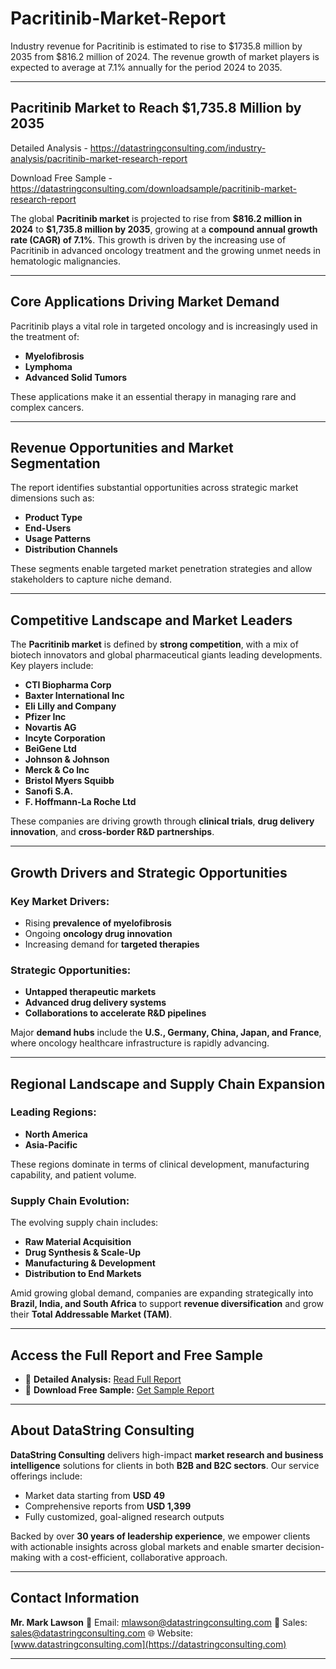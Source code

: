 # Pacritinib-Market-Report

Industry revenue for Pacritinib is estimated to rise to $1735.8 million by 2035 from $816.2 million of 2024. The revenue growth of market players is expected to average at 7.1% annually for the period 2024 to 2035.

---

## **Pacritinib Market to Reach \$1,735.8 Million by 2035**

Detailed Analysis - https://datastringconsulting.com/industry-analysis/pacritinib-market-research-report

Download Free Sample - https://datastringconsulting.com/downloadsample/pacritinib-market-research-report

The global **Pacritinib market** is projected to rise from **\$816.2 million in 2024** to **\$1,735.8 million by 2035**, growing at a **compound annual growth rate (CAGR) of 7.1%**. This growth is driven by the increasing use of Pacritinib in advanced oncology treatment and the growing unmet needs in hematologic malignancies.

---

## **Core Applications Driving Market Demand**

Pacritinib plays a vital role in targeted oncology and is increasingly used in the treatment of:

* **Myelofibrosis**
* **Lymphoma**
* **Advanced Solid Tumors**

These applications make it an essential therapy in managing rare and complex cancers.

---

## **Revenue Opportunities and Market Segmentation**

The report identifies substantial opportunities across strategic market dimensions such as:

* **Product Type**
* **End-Users**
* **Usage Patterns**
* **Distribution Channels**

These segments enable targeted market penetration strategies and allow stakeholders to capture niche demand.

---

## **Competitive Landscape and Market Leaders**

The **Pacritinib market** is defined by **strong competition**, with a mix of biotech innovators and global pharmaceutical giants leading developments. Key players include:

* **CTI Biopharma Corp**
* **Baxter International Inc**
* **Eli Lilly and Company**
* **Pfizer Inc**
* **Novartis AG**
* **Incyte Corporation**
* **BeiGene Ltd**
* **Johnson & Johnson**
* **Merck & Co Inc**
* **Bristol Myers Squibb**
* **Sanofi S.A.**
* **F. Hoffmann-La Roche Ltd**

These companies are driving growth through **clinical trials**, **drug delivery innovation**, and **cross-border R\&D partnerships**.

---

## **Growth Drivers and Strategic Opportunities**

### **Key Market Drivers:**

* Rising **prevalence of myelofibrosis**
* Ongoing **oncology drug innovation**
* Increasing demand for **targeted therapies**

### **Strategic Opportunities:**

* **Untapped therapeutic markets**
* **Advanced drug delivery systems**
* **Collaborations to accelerate R\&D pipelines**

Major **demand hubs** include the **U.S., Germany, China, Japan, and France**, where oncology healthcare infrastructure is rapidly advancing.

---

## **Regional Landscape and Supply Chain Expansion**

### **Leading Regions:**

* **North America**
* **Asia-Pacific**

These regions dominate in terms of clinical development, manufacturing capability, and patient volume.

### **Supply Chain Evolution:**

The evolving supply chain includes:

* **Raw Material Acquisition**
* **Drug Synthesis & Scale-Up**
* **Manufacturing & Development**
* **Distribution to End Markets**

Amid growing global demand, companies are expanding strategically into **Brazil, India, and South Africa** to support **revenue diversification** and grow their **Total Addressable Market (TAM)**.

---

## **Access the Full Report and Free Sample**

* 📘 **Detailed Analysis:** [Read Full Report](https://datastringconsulting.com/industry-analysis/pacritinib-market-research-report)
* 📄 **Download Free Sample:** [Get Sample Report](https://datastringconsulting.com/downloadsample/pacritinib-market-research-report)

---

## **About DataString Consulting**

**DataString Consulting** delivers high-impact **market research and business intelligence** solutions for clients in both **B2B and B2C sectors**. Our service offerings include:

* Market data starting from **USD 49**
* Comprehensive reports from **USD 1,399**
* Fully customized, goal-aligned research outputs

Backed by over **30 years of leadership experience**, we empower clients with actionable insights across global markets and enable smarter decision-making with a cost-efficient, collaborative approach.

---

## **Contact Information**

**Mr. Mark Lawson**
📧 Email: [mlawson@datastringconsulting.com](mailto:mlawson@datastringconsulting.com)
📧 Sales: [sales@datastringconsulting.com](mailto:sales@datastringconsulting.com)
🌐 Website: [www.datastringconsulting.com](https://datastringconsulting.com)

---
